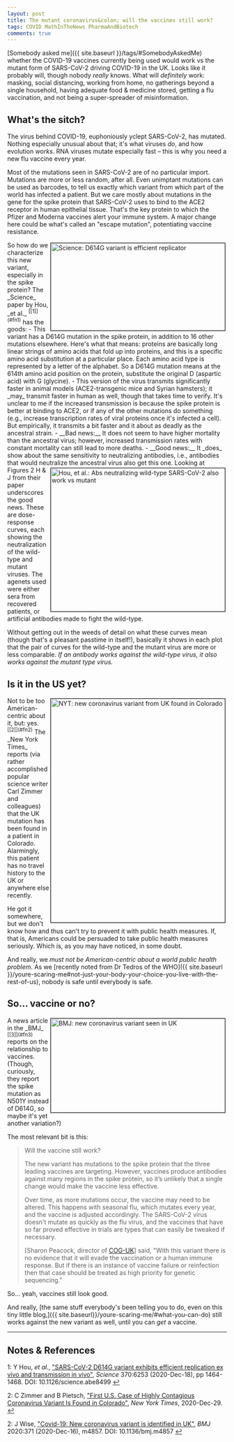 ```yaml
---
layout: post
title: The mutant coronavirus&colon; will the vaccines still work?
tags: COVID MathInTheNews PharmaAndBiotech
comments: true
---
```


[Somebody asked me]({{ site.baseurl }}/tags/#SomebodyAskedMe) whether the COVID-19
vaccines currently being used would work vs the mutant form of SARS-CoV-2 driving COVID-19
in the UK.  Looks like it probably will, though nobody _really_ knows.  What will
_definitely_ work: masking, social distancing, working from home, no gatherings beyond a
single household, having adequate food &amp; medicine stored, getting a flu vaccination,
and not being a super-spreader of misinformation.  

## What's the sitch?  

The virus behind COVID-19, euphoniously yclept SARS-CoV-2, has mutated.  Nothing
especially unusual about that; it's what viruses _do_, and how evolution _works_.  RNA
viruses mutate especially fast &ndash; this is why you need a new flu vaccine every year.

Most of the mutations seen in SARS-CoV-2 are of no particular import.  Mutations are more
or less random, after all.  Even unimptant mutations can be used as barcodes, to tell us
exactly which variant from which part of the world has infected a patient.  But 
we care mostly about mutations in the gene for the spike protein that SARS-CoV-2 uses to
bind to the ACE2 receptor in human epithelial tissue.  That's the key protein to which the
Pfizer and Moderna vaccines alert your immune system.  A major change here could be what's
called an "escape mutation", potentiating vaccine resistance.  

<img src="{{ site.baseurl }}/images/2020-12-31-coronavirus-mutation-vs-vaccine-hou.jpg" width="400" height="200" alt="Science: D614G variant is efficient replicator" title="Science: D614G variant is efficient replicator" style="float: right; margin: 3px 3px 3px 3px; border: 1px solid #000000;"/>
So how do we characterize this new variant, especially in the spike protein?  The _Science_ paper 
by Hou, _et al._ <sup id="fn1a">[[1]](#fn1)</sup> has the goods:  
- This variant has a D614G mutation in the spike protein, in addition to 16 other
  mutations elsewhere.  Here's what that means:
  proteins are basically long linear strings of amino acids that fold up into proteins,
  and this is a specific amino acid substitution at a particular place. Each amino acid
  type is represented by a letter of the alphabet.  So a D614G mutation means at the 614th
  amino acid position on the protein, substitute the original D (aspartic acid) with G (glycine).  
- This version of the virus transmits significantly faster in animal models
  (ACE2-transgenic mice and Syrian hamsters); it _may_ transmit faster in human as well,
  though that takes time to verify.  It's unclear to me if the increased transmission is
  because the  spike protein is better at binding to ACE2, or if any of the other
  mutations do something (e.g., increase transcription rates of viral proteins once it's
  infected a cell).  But empirically, it transmits a bit faster and it about as deadly as
  the ancestral strain.  
- __Bad news:__ It does not seem to have higher mortality than the ancestral virus;
  however, increased transmission rates with constant mortality can still lead to more deaths.  
- __Good news:__ It _does_ show about the same sensitivity to neutralizing antibodies,
  i.e., antibodies that would neutralize the ancestral virus also get this one.  

<img src="{{ site.baseurl }}/images/2020-12-31-coronavirus-mutation-vs-vaccine-hou-neutralization.jpg" width="400" height="328" alt="Hou, et al.: Abs neutralizing wild-type SARS-CoV-2 also work vs mutant" title="Hou, et al.: Abs neutralizing wild-type SARS-CoV-2 also work vs mutant" style="float: right; margin: 3px 3px 3px 3px; border: 1px solid #000000;"/>
Looking at Figures 2 H &amp; J from their paper underscores the good news.  These are
dose-response curves, each showing the neutralization of the wild-type and mutant
viruses.  The agenets used were either sera from recovered patients, or artificial
antibodies made to fight the wild-type.

Without getting out in the weeds of detail on what these curves mean (though that's a
pleasant passtime in itself!), basically it shows in each plot that the pair of curves for
the wild-type and the mutant virus are more or less comparable.  _If an antibody works
against the wild-type virus, it also works against the mutant type virus._

## Is it in the US yet?  

<img src="{{ site.baseurl }}/images/2020-12-31-coronavirus-mutation-vs-vaccine-zimmer.jpg" width="400" height="512" alt="NYT: new coronavirus variant from UK found in Colorado" title="NYT: new coronavirus variant from UK found in Colorado" style="float: right; margin: 3px 3px 3px 3px; border: 1px solid #000000;"/>
Not to be too American-centric about it, but: yes. <sup id="fn2a">[[2]](#fn2)</sup>  The
_New York Times_ reports (via rather accomplished popular science writer Carl Zimmer and
colleagues) that the UK mutation has been found in a patient in Colorado.  Alarmingly,
this patient has no travel history to the UK or anywhere else recently.  

He got it somewhere, but we don't know how and thus can't try to prevent it with public
health measures.  If, that is, Americans could be persuaded to take public health measures
seriously.  Which is, as you may have noticed, in some doubt.  

And really, we _must not be American-centric about a world public health problem_.  As we 
[recently noted from Dr Tedros of the WHO]({{ site.baseurl }}/youre-scaring-me#not-just-your-body-your-choice-you-live-with-the-rest-of-us), nobody is safe until everybody is safe.  

## So&hellip; vaccine or no?  

<img src="{{ site.baseurl }}/images/2020-12-31-coronavirus-mutation-vs-vaccine-wise.jpg" width="400" height="215" alt="BMJ: new coronavirus variant seen in UK" title="BMJ: new coronavirus variant seen in UK" style="float: right; margin: 3px 3px 3px 3px; border: 1px solid #000000;"/>
A news article in the _BMJ_ <sup id="fn3a">[[3]](#fn3)</sup> reports on the relationship
to vaccines.  (Though, curiously, they report the spike mutation as N501Y instead of
D614G, so maybe it's yet another variation?)  

The most relevant bit is this:  
> Will the vaccine still work?  
>  
> The new variant has mutations to the spike protein that the three leading vaccines are targeting. However, vaccines produce antibodies against many regions in the spike protein, so it’s unlikely that a single change would make the vaccine less effective.  
>  
> Over time, as more mutations occur, the vaccine may need to be altered. This happens with seasonal flu, which mutates every year, and the vaccine is adjusted accordingly. The SARS-CoV-2 virus doesn't mutate as quickly as the flu virus, and the vaccines that have so far proved effective in trials are types that can easily be tweaked if necessary.  
>  
> [Sharon Peacock, director of [COG-UK](https://www.cogconsortium.uk/data/)] said, "With this variant there is no evidence that it will evade the vaccination or a human immune response. But if there is an instance of vaccine failure or reinfection then that case should be treated as high priority for genetic sequencing."  

So&hellip; yeah, vaccines still look good.  

And really, 
[the same stuff everybody's been telling you to do, even on this tiny little blog,]({{ site.baseurl}}/youre-scaring-me/#what-you-can-do) 
still works against the new variant as well, until you can _get_ a vaccine.  

---

## Notes &amp; References  
<!--
<sup id="fn1a">[[1]](#fn1)</sup>
<a id="fn1">1</a>: [↩](#fn1a)  
-->

<a id="fn1">1</a>: Y Hou, _et al._, ["SARS-CoV-2 D614G variant exhibits efficient replication ex vivo and transmission in vivo"](https://science.sciencemag.org/content/370/6523/1464), _Science_ 370:6253 (2020-Dec-18), pp 1464-1468. DOI: 10.1126/science.abe8499 [↩](#fn1a)  

<a id="fn2">2</a>: C Zimmer and B Pietsch, ["First U.S. Case of Highly Contagious Coronavirus Variant Is Found in Colorado"](https://www.nytimes.com/2020/12/29/health/uk-coronavirus-variant-colorado.html), _New York Times_, 2020-Dec-29. [↩](#fn2a)  

<a id="fn3">2</a>: J Wise, ["Covid-19: New coronavirus variant is identified in UK"](https://www.bmj.com/content/371/bmj.m4857), _BMJ_ 2020:371 (2020-Dec-16), m4857.  DOI: 10.1136/bmj.m4857 [↩](#fn3a)  

